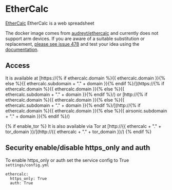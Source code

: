 # EtherCalc

[EtherCalc](https://ethercalc.net) EtherCalc is a web spreadsheet

The docker image comes from [audreyt/ethercalc](https://hub.docker.com/r/audreyt/ethercalc) 
and currently does not support arm devices. 
If you are aware of a suitable substitution or replacement, [please see issue 478](https://gitlab.com/NickBusey/HomelabOS/-/issues/478) 
 and test your idea using the [documentation](https://homelabos.com/docs/development/adding_services/).

## Access

It is available at [https://{% if ethercalc.domain %}{{ ethercalc.domain }}{% else %}{{ ethercalc.subdomain + "." + domain }}{% endif %}/](https://{% if ethercalc.domain %}{{ ethercalc.domain }}{% else %}{{ ethercalc.subdomain + "." + domain }}{% endif %}/) or [http://{% if ethercalc.domain %}{{ ethercalc.domain }}{% else %}{{ ethercalc.subdomain + "." + domain }}{% endif %}/](http://{% if ethercalc.domain %}{{ ethercalc.domain }}{% else %}{{ airsonic.subdomain + "." + domain }}{% endif %}/)

{% if enable_tor %}
It is also available via Tor at [http://{{ ethercalc + "." + tor_domain }}/](http://{{ ethercalc + "." + tor_domain }}/)
{% endif %}

## Security enable/disable https_only and auth

To enable https_only or auth set the service config to True
`settings/config.yml`

```
ethercalc:
  https_only: True
  auth: True
```
